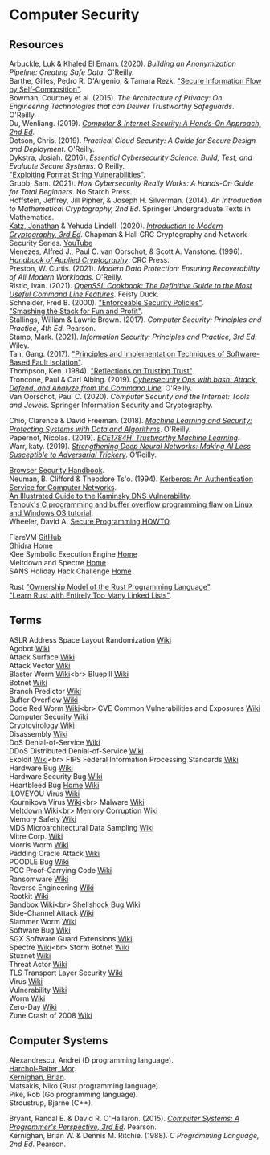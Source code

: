 # Computer Security



## Resources


Arbuckle, Luk & Khaled El Emam. (2020). _Building an Anonymization Pipeline: Creating Safe Data_. O'Reilly.<br>
Barthe, Gilles, Pedro R. D'Argenio, & Tamara Rezk. ["Secure Information Flow by Self-Composition"](https://www-sop.inria.fr/lemme/Tamara.Rezk/publication/Barthe-DArgenio-Rezk.pdf).<br>
Bowman, Courtney et al. (2015). _The Architecture of Privacy: On Engineering Technologies that can Deliver Trustworthy Safeguards_. O'Reilly.<br>
Du, Wenliang. (2019). [_Computer & Internet Security: A Hands-On Approach, 2nd Ed_](https://seedsecuritylabs.org/index.html).<br>
Dotson, Chris. (2019). _Practical Cloud Security: A Guide for Secure Design and Deployment_. O'Reilly.<br>
Dykstra, Josiah. (2016). _Essential Cybersecurity Science: Build, Test, and Evaluate Secure Systems_. O'Reilly.<br>
["Exploiting Format String Vulnerabilities"](https://julianor.tripod.com/bc/formatstring-1.2.pdf).<br>
Grubb, Sam. (2021). _How Cybersecurity Really Works: A Hands-On Guide for Total Beginners_. No Starch Press.<br>
Hoffstein, Jeffrey, Jill Pipher, & Joseph H. Silverman. (2014). _An Introduction to Mathematical Cryptography, 2nd Ed_. Springer Undergraduate Texts in Mathematics.<br>
[Katz, Jonathan](http://www.cs.umd.edu/~jkatz/) & Yehuda Lindell. (2020). [_Introduction to Modern Cryptography, 3rd Ed_](http://www.cs.umd.edu/~jkatz/imc.html). Chapman & Hall CRC Cryptography and Network Security Series. [YouTube](https://youtube.com/playlist?list=PL2jykFOD1AWb07OLBdFI2QIHvPo3aTTeu)<br>
Menezes, Alfred J., Paul C. van Oorschot, & Scott A. Vanstone. (1996). [_Handbook of Applied Cryptography_](http://cacr.uwaterloo.ca/hac/). CRC Press.<br>
Preston, W. Curtis. (2021). _Modern Data Protection: Ensuring Recoverability of All Modern Workloads_. O'Reilly.<br>
Ristic, Ivan. (2021). [_OpenSSL Cookbook: The Definitive Guide to the Most Useful Command Line Features_](https://www.feistyduck.com/books/openssl-cookbook/). Feisty Duck.<br>
Schneider, Fred B. (2000). ["Enforceable Security Policies"](https://www.cs.cornell.edu/fbs/publications/EnfSecPols.pdf).<br>
["Smashing the Stack for Fun and Profit"](https://insecure.org/stf/smashstack.html).<br>
Stallings, William & Lawrie Brown. (2017). _Computer Security: Principles and Practice, 4th Ed_. Pearson.<br>
Stamp, Mark. (2021). _Information Security: Principles and Practice, 3rd Ed_. Wiley.<br>
Tan, Gang. (2017). ["Principles and Implementation Techniques of Software-Based Fault Isolation"](http://www.cse.psu.edu/~gxt29/papers/sfi-final.pdf).<br>
Thompson, Ken. (1984). ["Reflections on Trusting Trust"](https://users.ece.cmu.edu/~ganger/712.fall02/papers/p761-thompson.pdf).<br>
Troncone, Paul & Carl Albing. (2019). [_Cybersecurity Ops with bash: Attack, Defend, and Analyze from the Command Line_](https://github.com/cybersecurityops/cyber-ops-with-bash). O'Reilly.<br>
Van Oorschot, Paul C. (2020). _Computer Security and the Internet: Tools and Jewels_. Springer Information Security and Cryptography.<br>

Chio, Clarence & David Freeman. (2018). [_Machine Learning and Security: Protecting Systems with Data and Algorithms_](https://github.com/oreilly-mlsec/book-resources). O'Reilly.<br>
Papernot, Nicolas. (2019). [_ECE1784H: Trustworthy Machine Learning_](https://www.papernot.fr/teaching/f19-trustworthy-ml).<br>
Warr, katy. (2019). [_Strengthening Deep Neural Networks: Making AI Less Susceptible to Adversarial Trickery_](https://github.com/katywarr/strengthening-dnns). O'Reilly.<br>

[Browser Security Handbook](https://code.google.com/archive/p/browsersec/wikis/Part2.wiki).<br>
Neuman, B. Clifford & Theodore Ts'o. (1994). [Kerberos: An Authentication Service for Computer Networks](http://gost.isi.edu/publications/kerberos-neuman-tso.html).<br>
[An Illustrated Guide to the Kaminsky DNS Vulnerability](http://unixwiz.net/techtips/iguide-kaminsky-dns-vuln.html).<br>
[Tenouk's C programming and buffer overflow programming flaw on Linux and Windows OS tutorial](https://www.tenouk.com/cncplusplusbufferoverflow.html).<br>
Wheeler, David A. [Secure Programming HOWTO](https://dwheeler.com/secure-programs/Secure-Programs-HOWTO/index.html).<br>



FlareVM [GitHub](https://github.com/fireeye/flare-vm)<br>
Ghidra [Home](https://ghidra-sre.org)<br>
Klee Symbolic Execution Engine [Home](https://klee.github.io)<br>
Meltdown and Spectre [Home](https://meltdownattack.com)<br>
SANS Holiday Hack Challenge [Home](https://holidayhackchallenge.com/2020/)<br>



Rust
["Ownership Model of the Rust Programming Language"](http://web.mit.edu/rust-lang_v1.25/arch/amd64_ubuntu1404/share/doc/rust/html/book/first-edition/ownership.html).<br>
["Learn Rust with Entirely Too Many Linked Lists"](https://rust-unofficial.github.io/too-many-lists/index.html).<br>



## Terms

ASLR Address Space Layout Randomization [Wiki](https://en.wikipedia.org/wiki/Address_space_layout_randomization)<br>
Agobot [Wiki](https://en.wikipedia.org/wiki/Agobot)<br>
Attack Surface [Wiki](https://en.wikipedia.org/wiki/Attack_surface)<br>
Attack Vector [Wiki](https://en.wikipedia.org/wiki/Vector_(malware))<br>
Blaster Worm [Wiki](https://en.wikipedia.org/wiki/Blaster_(computer_worm))<br>
Bluepill [Wiki](https://en.wikipedia.org/wiki/Blue_Pill_(software))<br>
Botnet [Wiki](https://en.wikipedia.org/wiki/Botnet)<br>
Branch Predictor [Wiki](https://en.wikipedia.org/wiki/Branch_predictor)<br>
Buffer Overflow [Wiki](https://en.wikipedia.org/wiki/Buffer_overflow)<br>
Code Red Worm [Wiki](https://en.wikipedia.org/wiki/Code_Red_(computer_worm))<br>
CVE Common Vulnerabilities and Exposures [Wiki](https://en.wikipedia.org/wiki/Common_Vulnerabilities_and_Exposures)<br>
Computer Security [Wiki](https://en.wikipedia.org/wiki/Computer_security)<br>
Cryptovirology [Wiki](https://en.wikipedia.org/wiki/Cryptovirology)<br>
Disassembly [Wiki](https://en.wikipedia.org/wiki/Disassembler)<br>
DoS Denial-of-Service [Wiki](https://en.wikipedia.org/wiki/Denial-of-service_attack)<br>
DDoS Distributed Denial-of-Service [Wiki](https://en.wikipedia.org/wiki/Denial-of-service_attack#Distributed_DoS_attack)<br>
Exploit [Wiki](https://en.wikipedia.org/wiki/Exploit_(computer_security))<br>
FIPS Federal Information Processing Standards [Wiki](https://en.wikipedia.org/wiki/Federal_Information_Processing_Standards)<br>
Hardware Bug [Wiki](https://en.wikipedia.org/wiki/Hardware_bug)<br>
Hardware Security Bug [Wiki](https://en.wikipedia.org/wiki/Hardware_security_bug)<br>
Heartbleed Bug [Home](https://heartbleed.com) [Wiki](https://en.wikipedia.org/wiki/Heartbleed)<br>
ILOVEYOU Virus [Wiki](https://en.wikipedia.org/wiki/ILOVEYOU)<br>
Kournikova Virus [Wiki](https://en.wikipedia.org/wiki/Anna_Kournikova_(computer_virus))<br>
Malware [Wiki](https://en.wikipedia.org/wiki/Malware)<br>
Meltdown [Wiki](https://en.wikipedia.org/wiki/Meltdown_(security_vulnerability))<br>
Memory Corruption [Wiki](https://en.wikipedia.org/wiki/Memory_corruption)<br>
Memory Safety [Wiki](https://en.wikipedia.org/wiki/Memory_safety)<br>
MDS Microarchitectural Data Sampling [Wiki](https://en.wikipedia.org/wiki/Microarchitectural_Data_Sampling)<br>
Mitre Corp. [Wiki](https://en.wikipedia.org/wiki/Mitre_Corporation)<br>
Morris Worm [Wiki](https://en.wikipedia.org/wiki/Morris_worm)<br>
Padding Oracle Attack [Wiki](https://en.wikipedia.org/wiki/Padding_oracle_attack)<br>
POODLE Bug [Wiki](https://en.wikipedia.org/wiki/POODLE)<br>
PCC Proof-Carrying Code [Wiki](https://en.wikipedia.org/wiki/Proof-carrying_code)<br>
Ransomware [Wiki](https://en.wikipedia.org/wiki/Ransomware)<br>
Reverse Engineering [Wiki](https://en.wikipedia.org/wiki/Reverse_engineering)<br>
Rootkit [Wiki](https://en.wikipedia.org/wiki/Rootkit)<br>
Sandbox [Wiki](https://en.wikipedia.org/wiki/Sandbox_(computer_security))<br>
Shellshock Bug [Wiki](https://en.wikipedia.org/wiki/Shellshock_%28software_bug%29)<br>
Side-Channel Attack [Wiki](https://en.wikipedia.org/wiki/Side-channel_attack)<br>
Slammer Worm [Wiki](https://en.wikipedia.org/wiki/SQL_Slammer)<br>
Software Bug [Wiki](https://en.wikipedia.org/wiki/Software_bug)<br>
SGX Software Guard Extensions [Wiki](https://en.wikipedia.org/wiki/Software_Guard_Extensions)<br>
Spectre [Wiki](https://en.wikipedia.org/wiki/Spectre_(security_vulnerability))<br>
Storm Botnet [Wiki](https://en.wikipedia.org/wiki/Storm_botnet)<br>
Stuxnet [Wiki](https://en.wikipedia.org/wiki/Stuxnet)<br>
Threat Actor [Wiki](https://en.wikipedia.org/wiki/Threat_actor)<br>
TLS Transport Layer Security [Wiki](https://en.wikipedia.org/wiki/Transport_Layer_Security)<br>
Virus [Wiki](https://en.wikipedia.org/wiki/Computer_virus)<br>
Vulnerability [Wiki](https://en.wikipedia.org/wiki/Vulnerability_(computing))<br>
Worm [Wiki](https://en.wikipedia.org/wiki/Computer_worm)<br>
Zero-Day [Wiki](https://en.wikipedia.org/wiki/Zero-day_(computing))<br>
Zune Crash of 2008 [Wiki](https://en.wikipedia.org/wiki/Zune#First_generation)<br>



## Computer Systems

Alexandrescu, Andrei (D programming language).<br>
[Harchol-Balter, Mor](http://www.cs.cmu.edu/~harchol/).<br>
[Kernighan, Brian](https://www.cs.princeton.edu/~bwk/).<br>
Matsakis, Niko (Rust programming language).<br>
Pike, Rob (Go programming language).<br>
Stroustrup, Bjarne (C++).<br>

Bryant, Randal E. & David R. O'Hallaron. (2015). [_Computer Systems: A Programmer's Perspective, 3rd Ed_](https://csapp.cs.cmu.edu). Pearson.<br>
Kernighan, Brian W. & Dennis M. Ritchie. (1988). _C Programming Language, 2nd Ed_. Pearson.<br>
